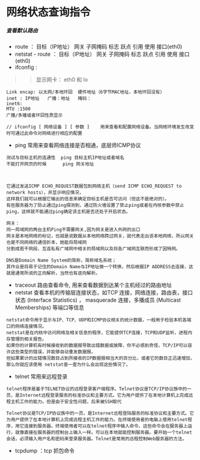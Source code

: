 
# 网络状态查询指令

##### 查看默认路由
+ route  ： 目标（IP地址） 网关 子网掩码  标志 跃点 引用 使用 接口(eth0)
+ netstat - route ： 目标（IP地址） 网关 子网掩码  标志 跃点 引用 使用 接口(eth0)
+ ifconfig : 
>>   显示网卡： eth0   和  lo 
```
Link encap: 以太网/本地环回  硬件地址（6字节MAC地址，本地环回没有）
inet : IP地址   广播：地址   掩码：
inet6:
MTU :1500
广播/多播或者环回性质显示

// ifconfig [ 网络设备 ] [ 参数 ]    用来查看和配置网络设备。当网络环境发生改变时可通过此命令对网络进行相应的配置 

```
+ ping 常用来查看网络连接是否相通，底层师ICMP协议
```
测试与目标主机的连通性  ping 目标主机IP地址或者域名
不能打开网页的时候      ping 网关地址



它通过发送ICMP ECHO_REQUEST数据包到网络主机（send ICMP ECHO_REQUEST to network hosts），并显示响应情况，
这样我们就可以根据它输出的信息来确定目标主机是否可访问（但这不是绝对的）。
有些服务器为了防止通过ping探测到，通过防火墙设置了禁止ping或者在内核参数中禁止ping，这样就不能通过ping确定该主机是否还处于开启状态。

网关：
同一局域网的两台主机Ping不需要网关,因为网关是进入外网的出口
网关是本地网络的标记，也就是说数据从本地网络跨过网关，就代表走出该本地网络，所以网关也是不同网络的通信折本，她能将局域网
分割成若干网段、互连私有广域网中相关的局域网以及将各广域网互联而形成了因特网。

DNS是Domain Name System的简称，简称域名系统；
其作业是将易于记住的Domain Name与IP地址做一个转换，然后根据IP ADDRESS去连接，这就是通常所说的正向解析，当然也有逆向解析。 
```
+ traceout 路由查看命令, 用来查看数据到达某个主机经过的路由地址
+ netstat 查看本机的传输层连接状态，如TCP 连接，网络连接，路由表，接口状态 (Interface Statistics) ， masquerade 连接，多播成员 (Multicast Memberships) 等端口等信息
```
netstat命令用于显示与IP、TCP、UDP和ICMP协议相关的统计数据，一般用于检验本机各端口的网络连接情况。
netstat是在内核中访问网络及相关信息的程序，它能提供TCP连接，TCP和UDP监听，进程内存管理的相关报告。
如果你的计算机有时候接收到的数据报导致出错数据或故障，你不必感到奇怪，TCP/IP可以容许这些类型的错误，并能够自动重发数据报。
但如果累计的出错情况数目占到所接收的IP数据报相当大的百分比，或者它的数目正迅速增加，那么你就应该使用 netstat查一查为什么会出现这些情况了。 
```
+ telnet 常用来远程登录 
```
telnet程序是基于TELNET协议的远程登录客户端程序。Telnet协议是TCP/IP协议族中的一员，是Internet远程登录服务的标准协议和主要方式。它为用户提供了在本地计算机上完成远程主机工作的能力。但是由于安全性问题，后来被SSH取代

Telnet协议是TCP/IP协议族中的一员，是Internet远程登陆服务的标准协议和主要方式。它为用户提供了在本地计算机上完成远程主机工作的能力。在终端使用者的电脑上使用telnet程序，用它连接到服务器。终端使用者可以在telnet程序中输入命令，这些命令会在服务器上运行，就像直接在服务器的控制台上输入一样。可以在本地就能控制服务器。要开始一个telnet会话，必须输入用户名和密码来登录服务器。Telnet是常用的远程控制Web服务器的方法。
```
+ tcpdump ：tcp 抓包命令

